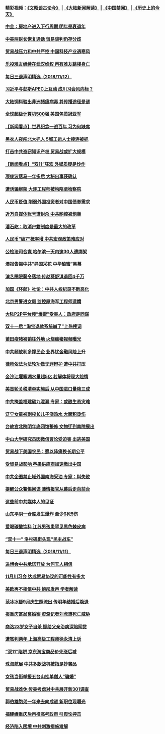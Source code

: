 #### 精彩视频：[《文昭谈古论今》](https://github.com/gfw-breaker/wenzhao/blob/master/README.md?t=11130632) | [《大陆新闻解读》](https://github.com/gfw-breaker/ntdtv-comedy/blob/master/README.md?t=11130632) | [《中国禁闻》](https://github.com/gfw-breaker/ntdtv-news/blob/master/README.md?t=11130632) | [《历史上的今天》](https://github.com/gfw-breaker/today-in-history/blob/master/README.md?t=11130632) 

#### [中金：房地产进入下行周期 明年是衰退年](../pages/nsc413/n10847901.md?t=11130632) 

#### [中美两财长恢复通话 贸易谈判仍存分歧](../pages/nsc413/n10848020.md?t=11130632) 

#### [贸易战压力和中共严控 中国科技产业遇寒风](../pages/nsc413/n10847923.md?t=11130632) 


#### [乐投难友继续在武汉维权 再有难友跳楼身亡](../pages/nsc413/n10847629.md?t=11130632) 


#### [每日三退声明精选（2018/11/12）](../pages/nsc413/n10847952.md?t=11130632) 

#### [习近平与彭斯APEC上互动 成川习会风向标？](../pages/nsc413/n10847020.md?t=11130632) 

#### [大陆饲料验出非洲猪瘟病毒 其传播途径是谜](../pages/nsc413/n10847468.md?t=11130632) 

#### [全球超级计算机500强 美国包揽冠亚军](../pages/nsc413/n10847488.md?t=11130632) 

#### [【新闻看点】世界纪念一战百年 习为何缺席](../pages/nsc413/n10847292.md?t=11130632) 

#### [黑衣人夜闯北大抓人 5城工运人士接连被抓](../pages/nsc413/n10847440.md?t=11130632) 

#### [打击中共盗窃知识产权 贸易战或扩大规模](../pages/nsc413/n10847555.md?t=11130632) 

#### [【新闻看点】“双11”狂欢 外媒质疑是炒作](../pages/nsc413/n10847335.md?t=11130632) 

#### [项俊波落马一年多后 大秘出事获确认](../pages/nsc413/n10847456.md?t=11130632) 

#### [遭诱骗绑架 大连工程师被构陷至检察院](../pages/nsc413/n10843379.md?t=11130632) 

#### [人民币贬值 削弱外国投资者对中国债券需求](../pages/nsc413/n10847506.md?t=11130632) 

#### [近万自媒体账号遭封杀 中共网控被炮轰](../pages/nsc413/n10847276.md?t=11130632) 

#### [潘石屹：取消户籍制度是最大的改革](../pages/nsc413/n10847446.md?t=11130632) 

#### [人民币“破7”概率增 中共宏观政策难应对](../pages/nsc413/n10847226.md?t=11130632) 

#### [公检法司合谋 哈尔滨一天内逾30人遭绑架](../pages/nsc413/n10844792.md?t=11130632) 

#### [澳报告揭中共“异国采花 中华酿蜜”黑幕](../pages/nsc413/n10846837.md?t=11130632) 

#### [演艺圈限薪令落地 传赵薇舒淇退回4千万](../pages/nsc413/n10847319.md?t=11130632) 

#### [加国《环邮》社论：中共人权纪录不断恶化](../pages/nsc413/n10847032.md?t=11130632) 

#### [北京男警进女厕 监控原海军工程师遗孀](../pages/nsc413/n10844013.md?t=11130632) 

#### [大陆P2P平台频“爆雷”受害人：政府是同谋](../pages/nsc413/n10847205.md?t=11130632) 

#### [双十一后 “淘宝退款系统崩了”上热搜词](../pages/nsc413/n10846869.md?t=11130632) 

#### [莆田疫猪被销往外地 火烧瘟猪视频曝光](../pages/nsc413/n10846764.md?t=11130632) 

#### [中共频放利多撑民企 业界忧金融风险上升](../pages/nsc413/n10847086.md?t=11130632) 

#### [律师依法为法轮功做无罪辩护 遭中共打压](../pages/nsc413/n10846893.md?t=11130632) 

#### [金沙江堰塞湖水量超5亿 若解体将现大险情](../pages/nsc413/n10846099.md?t=11130632) 

#### [美首轮关税清单实施后 从中国进口量降三成](../pages/nsc413/n10846187.md?t=11130632) 


#### [中共掩盖福建碳九泄漏 专家：或酿生态灾难](../pages/nsc413/n10846001.md?t=11130632) 

#### [辽宁女童被副校长儿子浇热水 大面积烫伤](../pages/nsc413/n10846261.md?t=11130632) 

#### [台故宫北院明年底闭馆整修 文物迁到南院展出](../pages/nsc413/n10846212.md?t=11130632) 

#### [中山大学研究员因微信言论受迫害 出逃美国](../pages/nsc413/n10845363.md?t=11130632) 

#### [贸易战下美国农民：愿以阵痛换长期公平](../pages/nsc413/n10846451.md?t=11130632) 

#### [受贸易战影响 苹果供应商加速撤出中国](../pages/nsc413/n10845736.md?t=11130632) 

#### [中共企图禁止域外国南海采油 专家：料失败](../pages/nsc413/n10845669.md?t=11130632) 

#### [提醒公众警惕间谍 澳情报官从幕后走向前台](../pages/nsc413/n10845431.md?t=11130632) 

#### [这些前中共媒体人的见证](../pages/nsc413/n10845276.md?t=11130632) 

#### [山东平阴一仓库发生爆炸 至少6死5伤](../pages/nsc413/n10845985.md?t=11130632) 

#### [爱喝碳酸饮料 江苏男孩患罕见黑色棘皮病](../pages/nsc413/n10846097.md?t=11130632) 

#### [“双十一” 洛杉矶街头现“民主战车”](../pages/nsc413/n10845740.md?t=11130632) 

#### [每日三退声明精选（2018/11/11）](../pages/nsc413/n10845809.md?t=11130632) 

#### [进博会中共承诺开放 为何无人相信](../pages/nsc413/n10843384.md?t=11130632) 

#### [11月川习会 达成贸易协议的可能性有多大](../pages/nsc413/n10845515.md?t=11130632) 

#### [美欧再不相信中共 鲍彤发声 学者解读](../pages/nsc413/n10845289.md?t=11130632) 

#### [范冰冰疑9月庆生照流出 传明年结婚后隐退](../pages/nsc413/n10845224.md?t=11130632) 

#### [报重庆富翁离婚案 资深记者刘虎遭死亡威胁](../pages/nsc413/n10845361.md?t=11130632) 

#### [商洛23岁女子自杀 疑给父亲治病深陷网贷](../pages/nsc413/n10845372.md?t=11130632) 

#### [遭冤判两年 上海高级工程师徐永清上诉](../pages/nsc413/n10843479.md?t=11130632) 

#### [“双11”陷阱 京东淘宝商品价先涨后减](../pages/nsc413/n10845202.md?t=11130632) 

#### [珠海航展 中共多款战机被指是抄袭品](../pages/nsc413/n10845167.md?t=11130632) 

#### [女孩当街举报五台山挂单僧人“骗婚”](../pages/nsc413/n10845249.md?t=11130632) 

#### [贸易战难休 传美考虑对中共展开新301调查](../pages/nsc413/n10845197.md?t=11130632) 

#### [郭伯雄胞弟一年来去向成谜 新职位现曝光](../pages/nsc413/n10845063.md?t=11130632) 

#### [福建继重庆后再推高考政审 引舆论抨击](../pages/nsc413/n10845176.md?t=11130632) 

#### [经济陷入困境 中共刺激措施难解](../pages/nsc413/n10845057.md?t=11130632) 

